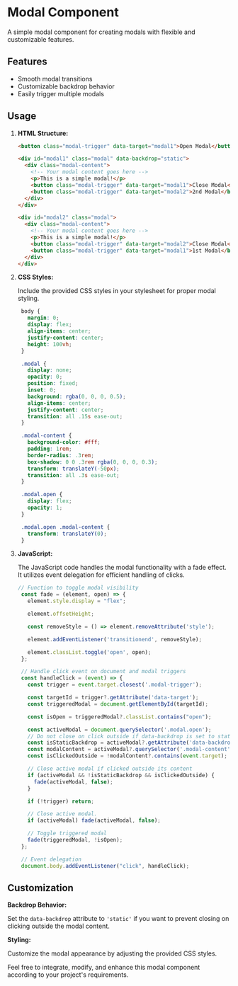 # Modal Component

A simple modal component for creating modals with flexible and customizable features.

## Features

- Smooth modal transitions
- Customizable backdrop behavior
- Easily trigger multiple modals

## Usage

1. **HTML Structure:**

   ```html
   <button class="modal-trigger" data-target="modal1">Open Modal</button>

   <div id="modal1" class="modal" data-backdrop="static">
     <div class="modal-content">
       <!-- Your modal content goes here -->
       <p>This is a simple modal!</p>
       <button class="modal-trigger" data-target="modal1">Close Modal</button>
       <button class="modal-trigger" data-target="modal2">2nd Modal</button>
     </div>
   </div>

   <div id="modal2" class="modal">
     <div class="modal-content">
       <!-- Your modal content goes here -->
       <p>This is a simple modal!</p>
       <button class="modal-trigger" data-target="modal2">Close Modal</button>
       <button class="modal-trigger" data-target="modal1">1st Modal</button>
     </div>
   </div>
   
2. **CSS Styles:**

   Include the provided CSS styles in your stylesheet for proper modal styling.

   ```css
    body {
      margin: 0;
      display: flex;
      align-items: center;
      justify-content: center;
      height: 100vh;
    }

    .modal {
      display: none;
      opacity: 0;
      position: fixed;
      inset: 0;
      background: rgba(0, 0, 0, 0.5);
      align-items: center;
      justify-content: center;
      transition: all .15s ease-out;
    }

    .modal-content {
      background-color: #fff;
      padding: 1rem;
      border-radius: .3rem;
      box-shadow: 0 0 .3rem rgba(0, 0, 0, 0.3);
      transform: translateY(-50px);
      transition: all .3s ease-out;
    }

    .modal.open {
      display: flex;
      opacity: 1;
    }

    .modal.open .modal-content {
      transform: translateY(0);
    }

3. **JavaScript:**

   The JavaScript code handles the modal functionality with a fade effect. It utilizes event delegation for efficient handling of clicks.

   ```javascript
   // Function to toggle modal visibility
    const fade = (element, open) => {
      element.style.display = "flex";

      element.offsetHeight;

      const removeStyle = () => element.removeAttribute('style');

      element.addEventListener('transitionend', removeStyle);

      element.classList.toggle('open', open);
    };

    // Handle click event on document and modal triggers
    const handleClick = (event) => {
      const trigger = event.target.closest('.modal-trigger');

      const targetId = trigger?.getAttribute('data-target');
      const triggeredModal = document.getElementById(targetId);

      const isOpen = triggeredModal?.classList.contains("open");

      const activeModal = document.querySelector('.modal.open');
      // Do not close on click outside if data-backdrop is set to static
      const isStaticBackdrop = activeModal?.getAttribute('data-backdrop') === 'static';
      const modalContent = activeModal?.querySelector('.modal-content');
      const isClickedOutside = !modalContent?.contains(event.target);

      // Close active modal if clicked outside its content
      if (activeModal && !isStaticBackdrop && isClickedOutside) {
        fade(activeModal, false);
      }

      if (!trigger) return;

      // Close active modal.
      if (activeModal) fade(activeModal, false);

      // Toggle triggered modal
      fade(triggeredModal, !isOpen);
    };

    // Event delegation
    document.body.addEventListener("click", handleClick);
   
## Customization

**Backdrop Behavior:**

Set the `data-backdrop` attribute to `'static'` if you want to prevent closing on clicking outside the modal content.

**Styling:**

Customize the modal appearance by adjusting the provided CSS styles.

Feel free to integrate, modify, and enhance this modal component according to your project's requirements.
